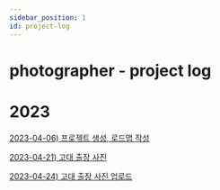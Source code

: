 ```yaml
---
sidebar_position: 1
id: project-log
---
```

# photographer - project log

# 2023

[2023-04-06) 프로젝트 생성, 로드맵 작성](./roadmap)

[2023-04-21) 고대 출장 사진](./2023-04-21)

[2023-04-24) 고대 출장 사진 업로드](./2023-04-24)